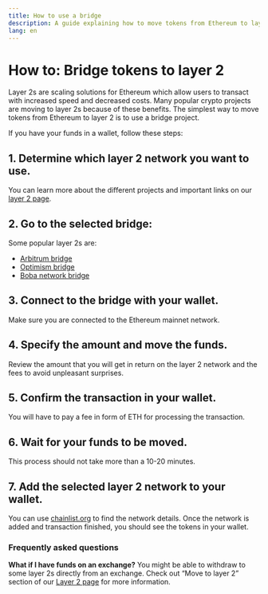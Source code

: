 ```yaml
---
title: How to use a bridge
description: A guide explaining how to move tokens from Ethereum to layer 2 using a bridge.
lang: en
---
```


# How to: Bridge tokens to layer 2

Layer 2s are scaling solutions for Ethereum which allow users to transact with increased speed and decreased costs. Many popular crypto projects are moving to layer 2s because of these benefits. The simplest way to move tokens from Ethereum to layer 2 is to use a bridge project.

If you have your funds in a wallet, follow these steps:

## 1. Determine which layer 2 network you want to use.
You can learn more about the different projects and important links on our [layer 2 page](https://ethereum.org/en/layer-2/).

## 2. Go to the selected bridge:
Some popular layer 2s are:
- [Arbitrum bridge](https://bridge.arbitrum.io/?l2ChainId=42161)
- [Optimism bridge](https://app.optimism.io/bridge/deposit)
- [Boba network bridge](https://gateway.boba.network/)

## 3. Connect to the bridge with your wallet.
Make sure you are connected to the Ethereum mainnet network. 

## 4. Specify the amount and move the funds.
Review the amount that you will get in return on the layer 2 network and the fees to avoid unpleasant surprises.

## 5. Confirm the transaction in your wallet.
You will have to pay a fee in form of ETH for processing the transaction.

## 6. Wait for your funds to be moved.
This process should not take more than a 10-20 minutes.

## 7. Add the selected layer 2 network to your wallet.
You can use [chainlist.org](http://chainlist.org) to find the network details. Once the network is added and transaction finished, you should see the tokens in your wallet.

### Frequently asked questions

**What if I have funds on an exchange?**
You might be able to withdraw to some layer 2s directly from an exchange. Check out “Move to layer 2” section of our  [Layer 2 page](https://ethereum.org/en/layer-2/) for more information.

